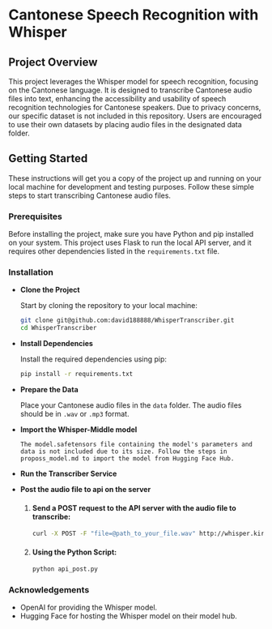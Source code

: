 # Cantonese Speech Recognition with Whisper

## Project Overview

This project leverages the Whisper model for speech recognition, focusing on the Cantonese language. It is designed to transcribe Cantonese audio files into text, enhancing the accessibility and usability of speech recognition technologies for Cantonese speakers. Due to privacy concerns, our specific dataset is not included in this repository. Users are encouraged to use their own datasets by placing audio files in the designated data folder.

## Getting Started

These instructions will get you a copy of the project up and running on your local machine for development and testing purposes. Follow these simple steps to start transcribing Cantonese audio files.

### Prerequisites

Before installing the project, make sure you have Python and pip installed on your system. This project uses Flask to run the local API server, and it requires other dependencies listed in the `requirements.txt` file.

### Installation

- **Clone the Project**

   Start by cloning the repository to your local machine:

   ```bash
   git clone git@github.com:david188888/WhisperTranscriber.git
   cd WhisperTranscriber
   ```
- **Install Dependencies**

   Install the required dependencies using pip:

   ```bash
   pip install -r requirements.txt
   ```

- **Prepare the Data**

   Place your Cantonese audio files in the `data` folder. The audio files should be in `.wav` or `.mp3` format.

- **Import the Whisper-Middle model**
    ```
    The model.safetensors file containing the model's parameters and data is not included due to its size. Follow the steps in proposs_model.md to import the model from Hugging Face Hub.
    ```

- **Run the Transcriber Service**

- **Post the audio file to api on the server**
    1. #### Send a POST request to the API server with the audio file to transcribe:

        ```bash
        curl -X POST -F "file=@path_to_your_file.wav" http://whisper.kirisame.cc:8010/transcribe
        ```
    2.  #### Using the Python Script:
        ```bash
        python api_post.py
        ```
### **Acknowledgements**

   - OpenAI for providing the Whisper model.
   - Hugging Face for hosting the Whisper model on their model hub.



   
